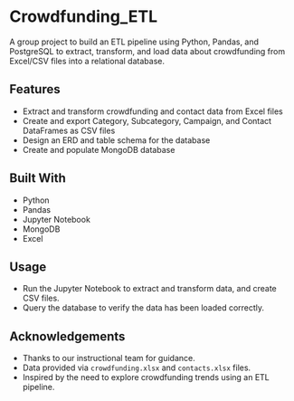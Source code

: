 

# Crowdfunding_ETL

A group project to build an ETL pipeline using Python, Pandas, and PostgreSQL to extract, transform, and load data about crowdfunding from Excel/CSV files into a relational database. 

## Features

- Extract and transform crowdfunding and contact data from Excel files
- Create and export Category, Subcategory, Campaign, and Contact DataFrames as CSV files
- Design an ERD and table schema for the database
- Create and populate MongoDB database


## Built With

- Python
- Pandas
- Jupyter Notebook
- MongoDB
- Excel

## Usage

- Run the Jupyter Notebook to extract and transform data, and create CSV files.
- Query the database to verify the data has been loaded correctly.

## Acknowledgements

- Thanks to our instructional team for guidance.
- Data provided via `crowdfunding.xlsx` and `contacts.xlsx` files.
- Inspired by the need to explore crowdfunding trends using an ETL pipeline.
